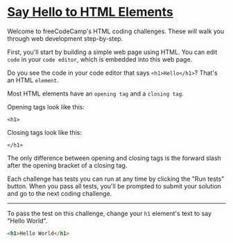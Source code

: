 # [Say Hello to HTML Elements](https://learn.freecodecamp.org/responsive-web-design/basic-html-and-html5/say-hello-to-html-elements)

Welcome to freeCodeCamp's HTML coding challenges. These will walk you through web development step-by-step.

First, you'll start by building a simple web page using HTML. You can edit `code` in your `code editor`, which is embedded into this web page.

Do you see the code in your code editor that says `<h1>Hello</h1>`? That's an HTML `element`.

Most HTML elements have an `opening tag` and a `closing tag`.

Opening tags look like this:

`<h1>`

Closing tags look like this:

`</h1>`

The only difference between opening and closing tags is the forward slash after the opening bracket of a closing tag.

Each challenge has tests you can run at any time by clicking the "Run tests" button. When you pass all tests, you'll be prompted to submit your solution and go to the next coding challenge.

---

To pass the test on this challenge, change your `h1` element's text to say "Hello World".

```html
<h1>Hello World</h1>
```
